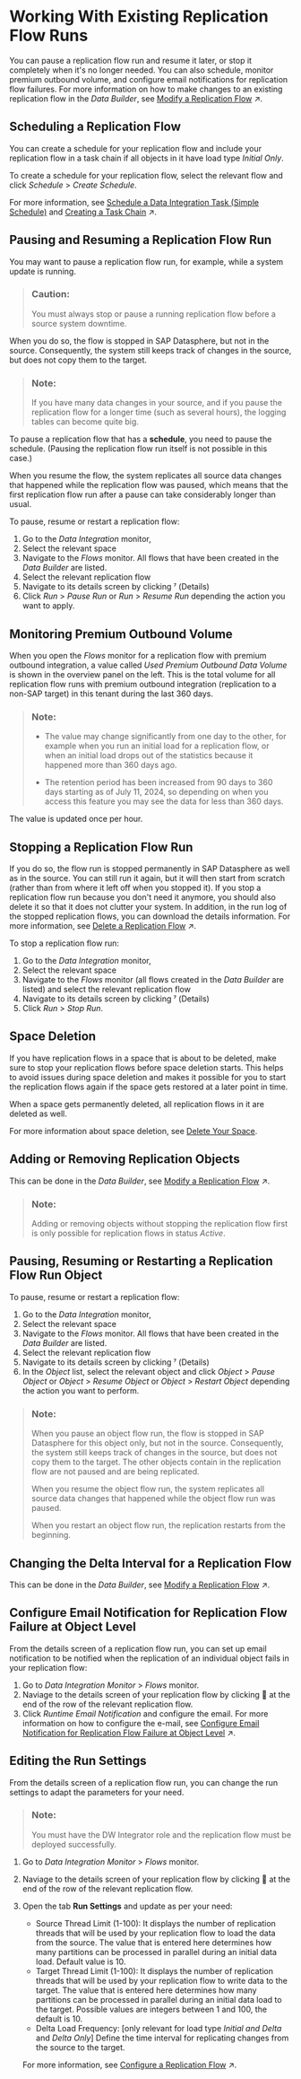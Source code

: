 <!-- loioda62e1ee746448e8bc043e1be4377cbe -->

<link rel="stylesheet" type="text/css" href="../css/sap-icons.css"/>

# Working With Existing Replication Flow Runs

You can pause a replication flow run and resume it later, or stop it completely when it's no longer needed. You can also schedule, monitor premium outbound volume, and configure email notifications for replication flow failures. For more information on how to make changes to an existing replication flow in the *Data Builder*, see [Modify a Replication Flow](https://help.sap.com/viewer/24f836070a704022a40c15442163e5cf/DEV_CURRENT/en-US/a24c71f3ba7548909534d4cb52cefbfc.html "Whether and how you can change the settings for a replication flow depends on several factors.") :arrow_upper_right:.



<a name="loioda62e1ee746448e8bc043e1be4377cbe__section_ReplFlow_Scheduling"/>

## Scheduling a Replication Flow

You can create a schedule for your replication flow and include your replication flow in a task chain if all objects in it have load type *Initial Only*.

To create a schedule for your replication flow, select the relevant flow and click *Schedule* \> *Create Schedule*.

For more information, see [Schedule a Data Integration Task \(Simple Schedule\)](schedule-a-data-integration-task-simple-schedule-7c11059.md) and [Creating a Task Chain](https://help.sap.com/viewer/24f836070a704022a40c15442163e5cf/DEV_CURRENT/en-US/d1afbc2b9ee84d44a00b0b777ac243e1.html "Group multiple tasks into a task chain and run them manually once, or periodically, through a schedule.") :arrow_upper_right:.



<a name="loioda62e1ee746448e8bc043e1be4377cbe__section_ReplFlow_Pausing"/>

## Pausing and Resuming a Replication Flow Run

You may want to pause a replication flow run, for example, while a system update is running.

> ### Caution:  
> You must always stop or pause a running replication flow before a source system downtime.

When you do so, the flow is stopped in SAP Datasphere, but not in the source. Consequently, the system still keeps track of changes in the source, but does not copy them to the target.

> ### Note:  
> If you have many data changes in your source, and if you pause the replication flow for a longer time \(such as several hours\), the logging tables can become quite big.

To pause a replication flow that has a **schedule**, you need to pause the schedule. \(Pausing the replication flow run itself is not possible in this case.\)

When you resume the flow, the system replicates all source data changes that happened while the replication flow was paused, which means that the first replication flow run after a pause can take considerably longer than usual.

To pause, resume or restart a replication flow:

1.  Go to the *Data Integration* monitor,
2.  Select the relevant space
3.  Navigate to the *Flows* monitor. All flows that have been created in the *Data Builder* are listed.
4.  Select the relevant replication flow
5.  Navigate to its details screen by clicking <span class="SAP-icons-V5"></span> \(Details\)
6.  Click *Run* \> *Pause Run* or *Run* \> *Resume Run* depending the action you want to apply.



<a name="loioda62e1ee746448e8bc043e1be4377cbe__section_ReplFlow_POI"/>

## Monitoring Premium Outbound Volume

When you open the *Flows* monitor for a replication flow with premium outbound integration, a value called *Used Premium Outbound Data Volume* is shown in the overview panel on the left. This is the total volume for all replication flow runs with premium outbound integration \(replication to a non-SAP target\) in this tenant during the last 360 days.

> ### Note:  
> -   The value may change significantly from one day to the other, for example when you run an initial load for a replication flow, or when an initial load drops out of the statistics because it happened more than 360 days ago.
> 
> -   The retention period has been increased from 90 days to 360 days starting as of July 11, 2024, so depending on when you access this feature you may see the data for less than 360 days.

The value is updated once per hour.



<a name="loioda62e1ee746448e8bc043e1be4377cbe__section_ReplFlow_Stopping"/>

## Stopping a Replication Flow Run

If you do so, the flow run is stopped permanently in SAP Datasphere as well as in the source. You can still run it again, but it will then start from scratch \(rather than from where it left off when you stopped it\). If you stop a replication flow run because you don't need it anymore, you should also delete it so that it does not clutter your system. In addition, in the run log of the stopped replication flows, you can download the details information. For more information, see [Delete a Replication Flow](https://help.sap.com/viewer/24f836070a704022a40c15442163e5cf/DEV_CURRENT/en-US/bdd81ec3fb144bdab7d3a7dc25947efe.html "You can delete a replication flow if you do not need it anymore and thus free up capacity.") :arrow_upper_right:.

To stop a replication flow run:

1.  Go to the *Data Integration* monitor,
2.  Select the relevant space
3.  Navigate to the *Flows* monitor \(all flows created in the *Data Builder* are listed\) and select the relevant replication flow
4.  Navigate to its details screen by clicking <span class="SAP-icons-V5"></span> \(Details\)
5.  Click *Run* \> *Stop Run*.



<a name="loioda62e1ee746448e8bc043e1be4377cbe__section_ReplFlow_SpaceDeletion"/>

## Space Deletion

If you have replication flows in a space that is about to be deleted, make sure to stop your replication flows before space deletion starts. This helps to avoid issues during space deletion and makes it possible for you to start the replication flows again if the space gets restored at a later point in time.

When a space gets permanently deleted, all replication flows in it are deleted as well.

For more information about space deletion, see [Delete Your Space](../delete-your-space-3eb19b9.md).



<a name="loioda62e1ee746448e8bc043e1be4377cbe__section_ReplFlow_RemovingObjects"/>

## Adding or Removing Replication Objects

This can be done in the *Data Builder*, see [Modify a Replication Flow](https://help.sap.com/viewer/24f836070a704022a40c15442163e5cf/DEV_CURRENT/en-US/a24c71f3ba7548909534d4cb52cefbfc.html "Whether and how you can change the settings for a replication flow depends on several factors.") :arrow_upper_right:.

> ### Note:  
> Adding or removing objects without stopping the replication flow first is only possible for replication flows in status *Active*.



<a name="loioda62e1ee746448e8bc043e1be4377cbe__section_bvl_xyg_1fc"/>

## Pausing, Resuming or Restarting a Replication Flow Run Object

To pause, resume or restart a replication flow:

1.  Go to the *Data Integration* monitor,
2.  Select the relevant space
3.  Navigate to the *Flows* monitor. All flows that have been created in the *Data Builder* are listed.
4.  Select the relevant replication flow
5.  Navigate to its details screen by clicking <span class="SAP-icons-V5"></span> \(Details\)
6.  In the *Object* list, select the relevant object and click *Object* \> *Pause Object* or *Object* \> *Resume Object* or *Object* \> *Restart Object* depending the action you want to perform.

> ### Note:  
> When you pause an object flow run, the flow is stopped in SAP Datasphere for this object only, but not in the source. Consequently, the system still keeps track of changes in the source, but does not copy them to the target. The other objects contain in the replication flow are not paused and are being replicated.
> 
> When you resume the object flow run, the system replicates all source data changes that happened while the object flow run was paused.
> 
> When you restart an object flow run, the replication restarts from the beginning.



<a name="loioda62e1ee746448e8bc043e1be4377cbe__section_ReplFlow_ChangeDeltaInterval"/>

## Changing the Delta Interval for a Replication Flow

This can be done in the *Data Builder*, see [Modify a Replication Flow](https://help.sap.com/viewer/24f836070a704022a40c15442163e5cf/DEV_CURRENT/en-US/a24c71f3ba7548909534d4cb52cefbfc.html "Whether and how you can change the settings for a replication flow depends on several factors.") :arrow_upper_right:.



<a name="loioda62e1ee746448e8bc043e1be4377cbe__section_npd_zxq_dgc"/>

## Configure Email Notification for Replication Flow Failure at Object Level

From the details screen of a replication flow run, you can set up email notification to be notified when the replication of an individual object fails in your replication flow:

1.  Go to *Data Integration Monitor* \> *Flows* monitor.
2.  Naviage to the details screen of your replication flow by clicking <span class="FPA-icons-V3"></span> at the end of the row of the relevant replication flow.
3.  Click *Runtime Email Notification* and configure the email. For more information on how to configure the e-mail, see [Configure Email Notification for Replication Flow Failure at Object Level](https://help.sap.com/viewer/24f836070a704022a40c15442163e5cf/DEV_CURRENT/en-US/5dc4db23d3894b10aca6ade3c666554d.html "Set up email notifications to stay informed when individual replication objects fail in a running replication flow.") :arrow_upper_right:.



<a name="loioda62e1ee746448e8bc043e1be4377cbe__section_bqp_rm1_2gc"/>

## Editing the Run Settings

From the details screen of a replication flow run, you can change the run settings to adapt the parameters for your need.

> ### Note:  
> You must have the DW Integrator role and the replication flow must be deployed successfully.

1.  Go to *Data Integration Monitor* \> *Flows* monitor.
2.  Naviage to the details screen of your replication flow by clicking <span class="FPA-icons-V3"></span> at the end of the row of the relevant replication flow.
3.  Open the tab **Run Settings** and update as per your need:

    -   Source Thread Limit \(1-100\): It displays the number of replication threads that will be used by your replication flow to load the data from the source. The value that is entered here determines how many partitions can be processed in parallel during an initial data load. Default value is 10.
    -   Target Thread Limit \(1-100\): It displays the number of replication threads that will be used by your replication flow to write data to the target. The value that is entered here determines how many partitions can be processed in parallel during an initial data load to the target. Possible values are integers between 1 and 100, the default is 10. 
    -   Delta Load Frequency: \[only relevant for load type *Initial and Delta* and *Delta Only*\] Define the time interval for replicating changes from the source to the target.

    For more information, see [Configure a Replication Flow](https://help.sap.com/viewer/24f836070a704022a40c15442163e5cf/DEV_CURRENT/en-US/3f5ba0c5ae3944c1b7279bb989a2a5b5.html "Define settings and properties for your replication flow and individual replication objects.") :arrow_upper_right:.


